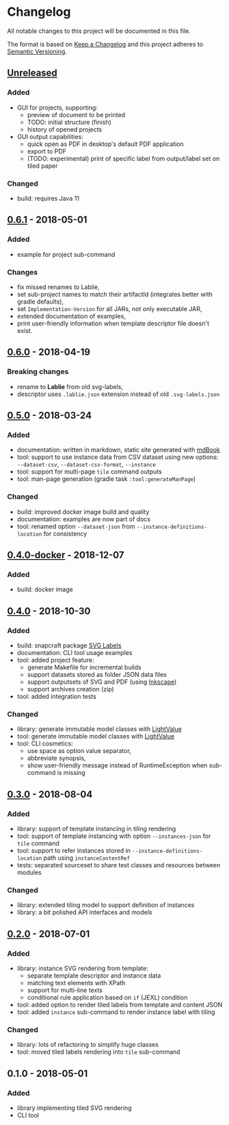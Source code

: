 # Changelog

All notable changes to this project will be documented in this file.

The format is based on [Keep a Changelog](http://keepachangelog.com/en/1.0.0/)
and this project adheres to [Semantic Versioning](http://semver.org/spec/v2.0.0.html).

## [Unreleased]
### Added
- GUI for projects, supporting:
    - preview of document to be printed
    - TODO: initial structure (finish)
    - history of opened projects
- GUI output capabilities:
    - quick open as PDF in desktop's default PDF application
    - export to PDF
    - (TODO: experimental) print of specific label from output/label set on tiled paper

### Changed
- build: requires Java 11

## [0.6.1] - 2018-05-01
### Added
- example for project sub-command

### Changes
- fix missed renames to Lablie,
- set sub-project names to match their artifactId (integrates better with gradle defaults),
- set `Implementation-Version` for all JARs, not only executable JAR,
- extended documentation of examples,
- print user-friendly information when template descriptor file doesn't exist.

## [0.6.0] - 2018-04-19
### Breaking changes
- rename to **Lablie** from old svg-labels,
- descriptor uses `.lablie.json` extension instead of old `.svg-labels.json`

## [0.5.0] - 2018-03-24
### Added
- documentation: written in markdown, static site generated with [mdBook](https://github.com/rust-lang-nursery/mdBook)
- tool: support to use instance data from CSV dataset using new options: `--dataset-csv`, `--dataset-csv-format`, `--instance`
- tool: support for multi-page `tile` command outputs
- tool: man-page generation (gradle task `:tool:generateManPage`)

### Changed
- build: improved docker image build and quality
- documentation: examples are now part of docs
- tool: renamed option `--dataset-json` from `--instance-definitions-location` for consistency

## [0.4.0-docker] - 2018-12-07
### Added
- build: docker image

## [0.4.0] - 2018-10-30
### Added
- build: snapcraft package [SVG Labels](https://snapcraft.io/lablie)
- documentation: CLI tool usage examples
- tool: added project feature:
    - generate Makefile for incremental builds
    - support datasets stored as folder JSON data files
    - support outputsets of SVG and PDF (using [Inkscape])
    - support archives creation (zip)
- tool: added integration tests

### Changed
- library: generate immutable model classes with [LightValue]
- tool: generate immutable model classes with [LightValue]
- tool: CLI cosmetics:
    - use space as option value separator,
    - abbreviate synopsis,
    - show user-friendly message instead of RuntimeException when sub-command is missing

## [0.3.0] - 2018-08-04
### Added
- library: support of template instancing in tiling rendering
- tool: support of template instancing with option `--instances-json` for `tile` command
- tool: support to refer instances stored in `--instance-definitions-location` path using `instanceContentRef`
- tests: separated sourceset to share test classes and resources between modules 

### Changed
- library: extended tiling model to support definition of instances
- library: a bit polished API interfaces and models

## [0.2.0] - 2018-07-01
### Added
- library: instance SVG rendering from template:
    - separate template descriptor and instance data
    - matching text elements with XPath
    - support for multi-line texts
    - conditional rule application based on `if` (JEXL) condition
- tool: added option to render tiled labels from template and content JSON
- tool: added `instance` sub-command to render instance label with tiling

### Changed
- library: lots of refactoring to simplify huge classes
- tool: moved tiled labels rendering into `tile` sub-command

## 0.1.0 - 2018-05-01
### Added
- library implementing tiled SVG rendering
- CLI tool

[Unreleased]: https://gitlab.com/kravemir/lablie/compare/0.6.1...master
[0.6.1]: https://gitlab.com/kravemir/lablie/compare/0.6.0...0.6.1
[0.6.0]: https://gitlab.com/kravemir/lablie/compare/0.5.0-docker...0.6.0
[0.5.0]: https://gitlab.com/kravemir/lablie/compare/0.4.0-docker...0.5.0
[0.4.0-docker]: https://gitlab.com/kravemir/lablie/compare/0.4.0...0.4.0-docker
[0.4.0]: https://gitlab.com/kravemir/lablie/compare/0.3.0...0.4.0
[0.3.0]: https://gitlab.com/kravemir/lablie/compare/0.2.0...0.3.0
[0.2.0]: https://gitlab.com/kravemir/lablie/compare/0.1.0...0.2.0
[Inkscape]: https://inkscape.org/
[LightValue]: https://mvnrepository.com/artifact/org.kravemir.lightvalue
